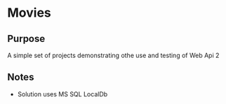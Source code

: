 # Movies

## Purpose
A simple set of projects demonstrating othe use and testing of Web Api 2

## Notes
- Solution uses MS SQL LocalDb
